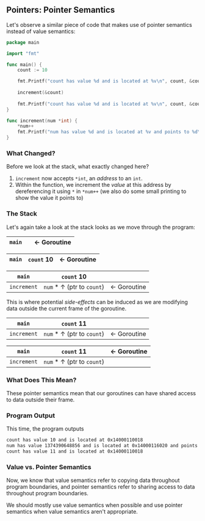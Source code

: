## Pointers: Pointer Semantics

Let's observe a similar piece of code that makes use of pointer semantics instead of value semantics:

```Go
package main

import "fmt"

func main() {
	count := 10

	fmt.Printf("count has value %d and is located at %v\n", count, &count)
	
	increment(&count)
	
	fmt.Printf("count has value %d and is located at %v\n", count, &count)
}

func increment(num *int) {
	*num++
	fmt.Printf("num has value %d and is located at %v and points to %d\n", num, &num, *num)
}
```

### What Changed?

Before we look at the stack, what exactly changed here?

1. `increment` now accepts `*int`, an _address_ to an `int`.
2. Within the function, we increment the _value_ at this address by dereferencing it using `*` in `*num++` (we also do some small printing to show the value it points to)

### The Stack

Let's again take a look at the stack looks as we move through the program:

| `main` |     | $\leftarrow$ Goroutine |
| ------ | --- | ---------------------- |

| `main` | `count` 10 | $\leftarrow$ Goroutine |
| ------ | ---------- | ---------------------- |

| `main`      | `count` 10                           |                        |
| ----------- | ------------------------------------ | ---------------------- |
| `increment` | `num` * $\uparrow$  (ptr to `count`) | $\leftarrow$ Goroutine |

This is where potential _side-effects_ can be induced as we are modifying data outside the current frame of the goroutine.

| `main`      | `count` 11                           |                        |
| ----------- | ------------------------------------ | ---------------------- |
| `increment` | `num` * $\uparrow$  (ptr to `count`) | $\leftarrow$ Goroutine |

| `main`      | `count` 11                           | $\leftarrow$ Goroutine |
| ----------- | ------------------------------------ | ---------------------- |
| `increment` | `num` * $\uparrow$  (ptr to `count`) |                        |

### What Does This Mean?

These pointer semantics mean that our goroutines can have shared access to data outside their frame.

### Program Output

This time, the program outputs

```sh
count has value 10 and is located at 0x14000110018
num has value 1374390648856 and is located at 0x14000116020 and points to 11
count has value 11 and is located at 0x14000110018
```

### Value vs. Pointer Semantics

Now, we know that value semantics refer to copying data throughout program boundaries, and pointer semantics refer to sharing access to data throughout program boundaries.

We should mostly use value semantics when possible and use pointer semantics when value semantics aren't appropriate.

